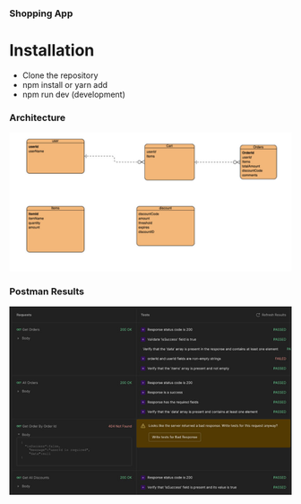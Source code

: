 ### Shopping App

# Installation

- Clone the repository
- npm install or yarn add
- npm run dev (development)

### Architecture

![Architecture](./CDN/1.jpg)

### Postman Results

![Postman Results](./CDN/2.jpg)
